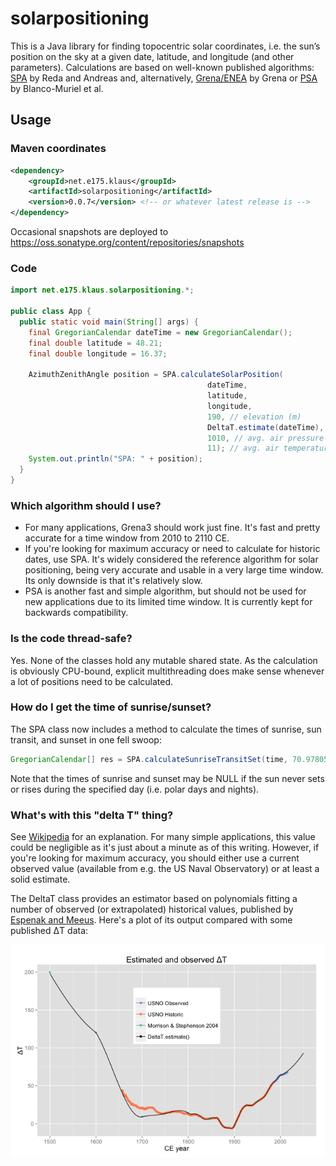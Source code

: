 # solarpositioning

This is a Java library for finding topocentric solar coordinates, i.e. the sun’s position on the sky at a given date, latitude, and longitude (and other parameters). Calculations are based on well-known published algorithms: [SPA](http://dx.doi.org/10.1016/j.solener.2003.12.003) by Reda and Andreas and, alternatively, [Grena/ENEA](http://dx.doi.org/10.1016/j.solener.2012.01.024) by Grena or [PSA](http://dx.doi.org/10.1016/S0038-092X(00)00156-0") by Blanco-Muriel et al.

## Usage

### Maven coordinates

```xml
<dependency>
    <groupId>net.e175.klaus</groupId>
    <artifactId>solarpositioning</artifactId>
    <version>0.0.7</version> <!-- or whatever latest release is -->
</dependency>
```

Occasional snapshots are deployed to https://oss.sonatype.org/content/repositories/snapshots

### Code

```java
import net.e175.klaus.solarpositioning.*;

public class App {
  public static void main(String[] args) {
    final GregorianCalendar dateTime = new GregorianCalendar();
    final double latitude = 48.21;
    final double longitude = 16.37;

    AzimuthZenithAngle position = SPA.calculateSolarPosition(
                                            dateTime,
                                            latitude,
                                            longitude,
                                            190, // elevation (m)
                                            DeltaT.estimate(dateTime), // delta T (s)
                                            1010, // avg. air pressure (hPa)
                                            11); // avg. air temperature (°C)
    System.out.println("SPA: " + position);
  }
}
```

### Which algorithm should I use?

* For many applications, Grena3 should work just fine. It's fast and pretty accurate for a time window from 2010 to 2110 CE.
* If you're looking for maximum accuracy or need to calculate for historic dates, use SPA. It's widely considered the reference algorithm for solar positioning, being very accurate and usable in a very large time window. Its only downside is that it's relatively slow.
* PSA is another fast and simple algorithm, but should not be used for new applications due to its limited time window. It is currently kept for backwards compatibility.

### Is the code thread-safe?

Yes. None of the classes hold any mutable shared state. As the calculation is obviously CPU-bound, explicit multithreading does make sense whenever a lot of positions need to be calculated.

### How do I get the time of sunrise/sunset?

The SPA class now includes a method to calculate the times of sunrise, sun transit, and sunset in one fell swoop:

```java
GregorianCalendar[] res = SPA.calculateSunriseTransitSet(time, 70.978056, 25.974722, 68);
```

Note that the times of sunrise and sunset may be NULL if the sun never sets or rises during the specified day (i.e. polar days and nights).

### What's with this "delta T" thing?

See [Wikipedia](https://en.wikipedia.org/wiki/ΔT) for an explanation. For many simple applications, this value could be negligible as it's just about a minute as of this writing. However, if you're looking for maximum accuracy, you should either use a current observed value (available from e.g. the US Naval Observatory) or at least a solid estimate.

The DeltaT class provides an estimator based on polynomials fitting a number of observed (or extrapolated) historical values, published by [Espenak and Meeus](http://eclipse.gsfc.nasa.gov/SEcat5/deltatpoly.html). Here's a plot of its output compared with some published ΔT data:

![deltat](resources/deltat.png)


